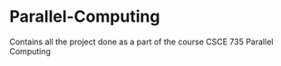 # Parallel-Computing
Contains all the project done as  a part of the course CSCE 735 Parallel Computing
